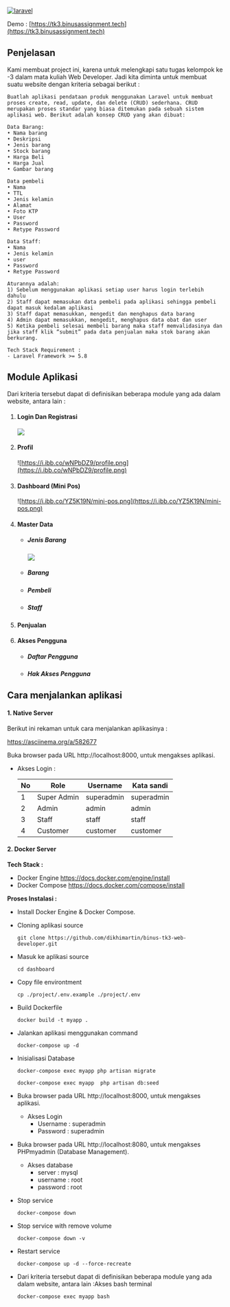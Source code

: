 [![laravel](https://i.ibb.co/SmtP4vH/image-4.png)](https://laravel.com)

Demo : [https://tk3.binusassignment.tech](https://tk3.binusassignment.tech)



## Penjelasan

Kami membuat project ini, karena untuk melengkapi satu tugas kelompok ke -3 dalam mata kuliah Web Developer. Jadi kita diminta untuk membuat suatu website dengan kriteria sebagai berikut :

```
Buatlah aplikasi pendataan produk menggunakan Laravel untuk membuat proses create, read, update, dan delete (CRUD) sederhana. CRUD merupakan proses standar yang biasa ditemukan pada sebuah sistem aplikasi web. Berikut adalah konsep CRUD yang akan dibuat:

Data Barang: 
• Nama barang
• Deskripsi
• Jenis barang
• Stock barang
• Harga Beli
• Harga Jual 
• Gambar barang

Data pembeli
• Nama 
• TTL
• Jenis kelamin
• Alamat
• Foto KTP
• User
• Password
• Retype Password

Data Staff:
• Nama 
• Jenis kelamin
• user
• Password
• Retype Password

Aturannya adalah:
1) Sebelum menggunakan aplikasi setiap user harus login terlebih dahulu
2) Staff dapat memasukan data pembeli pada aplikasi sehingga pembeli dapat masuk kedalam aplikasi
3) Staff dapat memasukkan, mengedit dan menghapus data barang
4) Admin dapat memasukkan, mengedit, menghapus data obat dan user
5) Ketika pembeli selesai membeli barang maka staff memvalidasinya dan jika staff klik “submit” pada data penjualan maka stok barang akan berkurang.

Tech Stack Requirement : 
- Laravel Framework >= 5.8 
```



## Module Aplikasi 


Dari kriteria tersebut dapat di definisikan beberapa module yang ada dalam website, antara lain :

1. #### Login Dan Registrasi

   ![](https://i.ibb.co/kxb54X5/login-registrasi.png)

   

2. #### Profil

   ![https://i.ibb.co/wNPbDZ9/profile.png](https://i.ibb.co/wNPbDZ9/profile.png)

   

3. #### Dashboard (Mini Pos)

   ![https://i.ibb.co/YZ5K19N/mini-pos.png](https://i.ibb.co/YZ5K19N/mini-pos.png)

   

4. #### Master Data

   - ##### Jenis Barang

     ![](https://i.ibb.co/myMSp0n/product-type.png)

   - ##### Barang

   - ##### Pembeli

   - ##### Staff

5. #### Penjualan

6. #### Akses Pengguna

   - ##### Daftar Pengguna

   - ##### Hak Akses Pengguna



## Cara menjalankan aplikasi

#### 1. Native Server

Berikut ini rekaman untuk cara menjalankan aplikasinya :

https://asciinema.org/a/582677

Buka browser pada URL  http://localhost:8000, untuk mengakses aplikasi.

- Akses Login :

  | No   | Role        | Username   | Kata sandi |
  | ---- | ----------- | ---------- | ---------- |
  | 1    | Super Admin | superadmin | superadmin |
  | 2    | Admin       | admin      | admin      |
  | 3    | Staff       | staff      | staff      |
  | 4    | Customer    | customer   | customer   |

#### 2. Docker Server

**Tech Stack :**

  - Docker Engine https://docs.docker.com/engine/install
  - Docker Compose https://docs.docker.com/compose/install

**Proses Instalasi :**

- Install Docker Engine & Docker Compose.

- Cloning aplikasi source

  ```shell
  git clone https://github.com/dikhimartin/binus-tk3-web-developer.git
  ```

- Masuk ke aplikasi source

  ```shell
  cd dashboard
  ```

- Copy file environtment

  ```shell
  cp ./project/.env.example ./project/.env
  ```

- Build Dockerfile

  ```shell
  docker build -t myapp .
  ```

- Jalankan aplikasi menggunakan command 

  ```shell
  docker-compose up -d
  ```

- Inisialisasi Database

  ```shell
  docker-compose exec myapp php artisan migrate  
  ```

  ```shell
  docker-compose exec myapp  php artisan db:seed
  ```

- Buka browser pada URL  http://localhost:8000, untuk mengakses aplikasi.

  - Akses Login 
    - Username    : superadmin
    - Password    : superadmin

- Buka browser pada URL  http://localhost:8080, untuk mengakses PHPmyadmin (Database Management).

  - Akses database 
    - server : mysql
    - username : root
    - password : root

- Stop service 

  ```shell
  docker-compose down
  ```

- Stop service with remove volume

  ```shell
  docker-compose down -v
  ```

- Restart service

  ```shell
  docker-compose up -d --force-recreate
  ```

- Dari kriteria tersebut dapat di definisikan beberapa module yang ada dalam website, antara lain :Akses bash terminal

  ```shell
  docker-compose exec myapp bash
  ```

